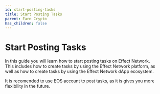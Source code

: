 ```yaml
---
id: start-posting-tasks
title: Start Posting Tasks
parent: Earn Crypto
has_children: false
---
```


# Start Posting Tasks

In this guide you will learn how to start posting tasks on Effect Network. This includes how to create tasks by using the Effect Network platform, as well as how to create tasks by using the Effect Network dApp ecosystem.

It is recomended to use EOS account to post tasks, as it is gives you more flexibility in the future.
